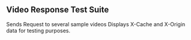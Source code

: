## Video Response Test Suite

Sends Request to several sample videos
Displays X-Cache and X-Origin data for testing purposes.
